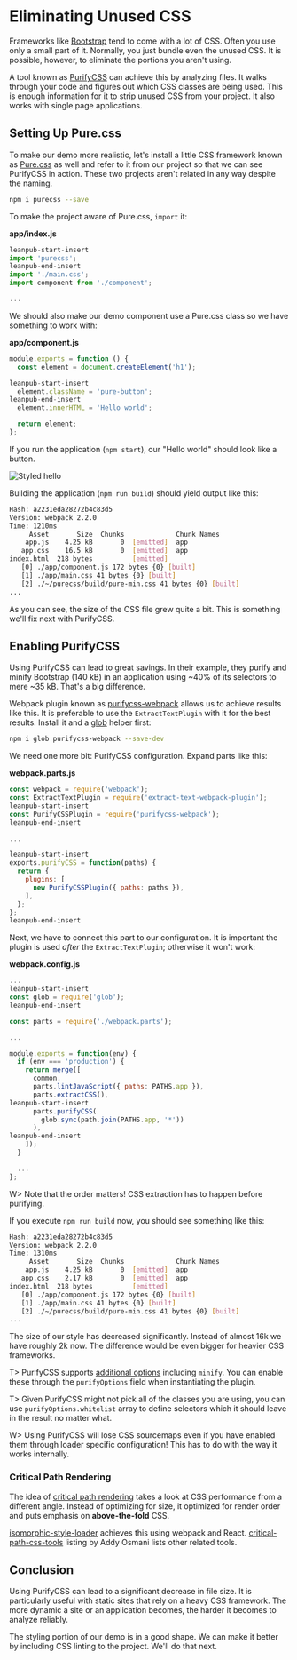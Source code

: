 # Eliminating Unused CSS

Frameworks like [Bootstrap](https://getbootstrap.com/) tend to come with a lot of CSS. Often you use only a small part of it. Normally, you just bundle even the unused CSS. It is possible, however, to eliminate the portions you aren't using.

A tool known as [PurifyCSS](https://github.com/purifycss/purifycss) can achieve this by analyzing files. It walks through your code and figures out which CSS classes are being used. This is enough information for it to strip unused CSS from your project. It also works with single page applications.

## Setting Up Pure.css

To make our demo more realistic, let's install a little CSS framework known as [Pure.css](http://purecss.io/) as well and refer to it from our project so that we can see PurifyCSS in action. These two projects aren't related in any way despite the naming.

```bash
npm i purecss --save
```

To make the project aware of Pure.css, `import` it:

**app/index.js**

```javascript
leanpub-start-insert
import 'purecss';
leanpub-end-insert
import './main.css';
import component from './component';

...
```

We should also make our demo component use a Pure.css class so we have something to work with:

**app/component.js**

```javascript
module.exports = function () {
  const element = document.createElement('h1');

leanpub-start-insert
  element.className = 'pure-button';
leanpub-end-insert
  element.innerHTML = 'Hello world';

  return element;
};
```

If you run the application (`npm start`), our "Hello world" should look like a button.

![Styled hello](images/styled-button.png)

Building the application (`npm run build`) should yield output like this:

```bash
Hash: a2231eda28272b4c83d5
Version: webpack 2.2.0
Time: 1210ms
     Asset       Size  Chunks             Chunk Names
    app.js    4.25 kB       0  [emitted]  app
   app.css    16.5 kB       0  [emitted]  app
index.html  218 bytes          [emitted]
   [0] ./app/component.js 172 bytes {0} [built]
   [1] ./app/main.css 41 bytes {0} [built]
   [2] ./~/purecss/build/pure-min.css 41 bytes {0} [built]
...
```

As you can see, the size of the CSS file grew quite a bit. This is something we'll fix next with PurifyCSS.

## Enabling PurifyCSS

Using PurifyCSS can lead to great savings. In their example, they purify and minify Bootstrap (140 kB) in an application using ~40% of its selectors to mere ~35 kB. That's a big difference.

Webpack plugin known as [purifycss-webpack](https://www.npmjs.com/package/purifycss-webpack) allows us to achieve results like this. It is preferable to use the `ExtractTextPlugin` with it for the best results. Install it and a [glob](https://www.npmjs.org/package/glob) helper first:

```bash
npm i glob purifycss-webpack --save-dev
```

We need one more bit: PurifyCSS configuration. Expand parts like this:

**webpack.parts.js**

```javascript
const webpack = require('webpack');
const ExtractTextPlugin = require('extract-text-webpack-plugin');
leanpub-start-insert
const PurifyCSSPlugin = require('purifycss-webpack');
leanpub-end-insert

...

leanpub-start-insert
exports.purifyCSS = function(paths) {
  return {
    plugins: [
      new PurifyCSSPlugin({ paths: paths }),
    ],
  };
};
leanpub-end-insert
```

Next, we have to connect this part to our configuration. It is important the plugin is used *after* the `ExtractTextPlugin`; otherwise it won't work:

**webpack.config.js**

```javascript
...
leanpub-start-insert
const glob = require('glob');
leanpub-end-insert

const parts = require('./webpack.parts');

...

module.exports = function(env) {
  if (env === 'production') {
    return merge([
      common,
      parts.lintJavaScript({ paths: PATHS.app }),
      parts.extractCSS(),
leanpub-start-insert
      parts.purifyCSS(
        glob.sync(path.join(PATHS.app, '*'))
      ),
leanpub-end-insert
    ]);
  }

  ...
};
```

W> Note that the order matters! CSS extraction has to happen before purifying.

If you execute `npm run build` now, you should see something like this:

```bash
Hash: a2231eda28272b4c83d5
Version: webpack 2.2.0
Time: 1310ms
     Asset       Size  Chunks             Chunk Names
    app.js    4.25 kB       0  [emitted]  app
   app.css    2.17 kB       0  [emitted]  app
index.html  218 bytes          [emitted]
   [0] ./app/component.js 172 bytes {0} [built]
   [1] ./app/main.css 41 bytes {0} [built]
   [2] ./~/purecss/build/pure-min.css 41 bytes {0} [built]
...
```

The size of our style has decreased significantly. Instead of almost 16k we have roughly 2k now. The difference would be even bigger for heavier CSS frameworks.

T> PurifyCSS supports [additional options](https://github.com/purifycss/purifycss#the-optional-options-argument) including `minify`. You can enable these through the `purifyOptions` field when instantiating the plugin.

T> Given PurifyCSS might not pick all of the classes you are using, you can use `purifyOptions.whitelist` array to define selectors which it should leave in the result no matter what.

W> Using PurifyCSS will lose CSS sourcemaps even if you have enabled them through loader specific configuration! This has to do with the way it works internally.

### Critical Path Rendering

The idea of [critical path rendering](https://developers.google.com/web/fundamentals/performance/critical-rendering-path/) takes a look at CSS performance from a different angle. Instead of optimizing for size, it optimized for render order and puts emphasis on **above-the-fold** CSS.

[isomorphic-style-loader](https://www.npmjs.com/package/isomorphic-style-loader) achieves this using webpack and React. [critical-path-css-tools](https://github.com/addyosmani/critical-path-css-tools) listing by Addy Osmani lists other related tools.

## Conclusion

Using PurifyCSS can lead to a significant decrease in file size. It is particularly useful with static sites that rely on a heavy CSS framework. The more dynamic a site or an application becomes, the harder it becomes to analyze reliably.

The styling portion of our demo is in a good shape. We can make it better by including CSS linting to the project. We'll do that next.
